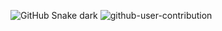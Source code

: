 ![GitHub Snake dark](github-snake-dark.svg#gh-dark-mode-only)
![github-user-contribution](https://user-images.githubusercontent.com/95966082/182144957-de7b9dde-b9a1-40c9-bf96-6113eef3d4b0.svg)
